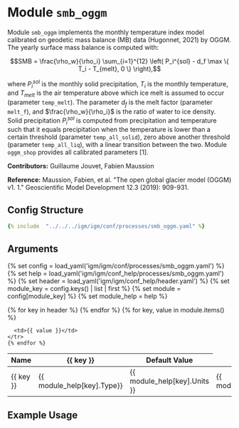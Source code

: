 # Module `smb_oggm`

Module `smb_oggm` implements the monthly temperature index model calibrated on geodetic mass balance (MB) data (Hugonnet, 2021) by OGGM. The yearly surface mass balance is computed with:

$$SMB = \frac{\rho_w}{\rho_i}  \sum_{i=1}^{12} \left( P_i^{sol} - d_f \max \{ T_i - T_{melt}, 0 \} \right),$$

where $P_i^{sol}$ is the monthly solid precipitation, $T_i$ is the monthly temperature, and $T_{melt}$ is the air temperature above which ice melt is assumed to occur (parameter `temp_melt`). The parameter $d_f$ is the melt factor (parameter `melt_f`), and $\frac{\rho_w}{\rho_i}$ is the ratio of water to ice density. Solid precipitation $P_i^{sol}$ is computed from precipitation and temperature such that it equals precipitation when the temperature is lower than a certain threshold (parameter `temp_all_solid`), zero above another threshold (parameter `temp_all_liq`), with a linear transition between the two. Module `oggm_shop` provides all calibrated parameters [1].

**Contributors:** Guillaume Jouvet, Fabien Maussion

**Reference:** Maussion, Fabien, et al. "The open global glacier model (OGGM) v1. 1." Geoscientific Model Development 12.3 (2019): 909-931.


## Config Structure  
~~~yaml
{% include  "../../../igm/igm/conf/processes/smb_oggm.yaml" %}
~~~

## Arguments
{% set config = load_yaml('igm/igm/conf/processes/smb_oggm.yaml') %}
{% set help = load_yaml('igm/igm/conf_help/processes/smb_oggm.yaml') %}
{% set header = load_yaml('igm/igm/conf_help/header.yaml') %}
{% set module_key = config.keys() | list | first %}
{% set module = config[module_key] %}
{% set module_help = help %}

<table>
  <thead>
    <tr>
      <th>Name</th>
      {% for key in header %}
      <th>{{ key }}</th>
      {% endfor %}
      <th>Default Value</th>
    </tr>
  </thead>
  <tbody>
    {% for key, value in module.items() %}
    <tr>
      <td>{{ key }}</td>
      <td>{{ module_help[key].Type}}</td>
      <!-- <td>{{ module_help[key].Units}}</td> -->
      <td><span class="math">{{ module_help[key].Units }}</span></td>
      <td>{{ module_help[key].Description}}</td>

      <td>{{ value }}</td>
    </tr>
    {% endfor %}
  </tbody>
</table>

<script type="text/javascript">
  MathJax.Hub.Queue(["Typeset", MathJax.Hub]);
</script>

## Example Usage